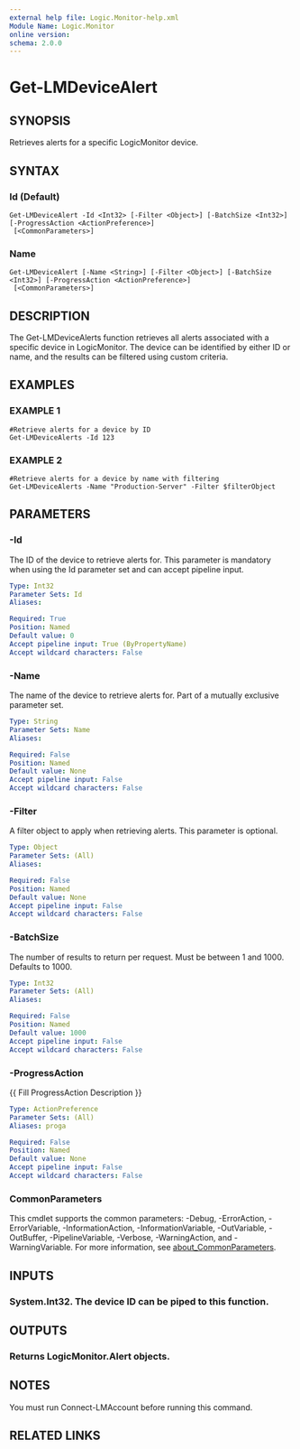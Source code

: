 ```yaml
---
external help file: Logic.Monitor-help.xml
Module Name: Logic.Monitor
online version:
schema: 2.0.0
---
```


# Get-LMDeviceAlert

## SYNOPSIS
Retrieves alerts for a specific LogicMonitor device.

## SYNTAX

### Id (Default)
```
Get-LMDeviceAlert -Id <Int32> [-Filter <Object>] [-BatchSize <Int32>] [-ProgressAction <ActionPreference>]
 [<CommonParameters>]
```

### Name
```
Get-LMDeviceAlert [-Name <String>] [-Filter <Object>] [-BatchSize <Int32>] [-ProgressAction <ActionPreference>]
 [<CommonParameters>]
```

## DESCRIPTION
The Get-LMDeviceAlerts function retrieves all alerts associated with a specific device in LogicMonitor.
The device can be identified by either ID or name, and the results can be filtered using custom criteria.

## EXAMPLES

### EXAMPLE 1
```
#Retrieve alerts for a device by ID
Get-LMDeviceAlerts -Id 123
```

### EXAMPLE 2
```
#Retrieve alerts for a device by name with filtering
Get-LMDeviceAlerts -Name "Production-Server" -Filter $filterObject
```

## PARAMETERS

### -Id
The ID of the device to retrieve alerts for.
This parameter is mandatory when using the Id parameter set and can accept pipeline input.

```yaml
Type: Int32
Parameter Sets: Id
Aliases:

Required: True
Position: Named
Default value: 0
Accept pipeline input: True (ByPropertyName)
Accept wildcard characters: False
```

### -Name
The name of the device to retrieve alerts for.
Part of a mutually exclusive parameter set.

```yaml
Type: String
Parameter Sets: Name
Aliases:

Required: False
Position: Named
Default value: None
Accept pipeline input: False
Accept wildcard characters: False
```

### -Filter
A filter object to apply when retrieving alerts.
This parameter is optional.

```yaml
Type: Object
Parameter Sets: (All)
Aliases:

Required: False
Position: Named
Default value: None
Accept pipeline input: False
Accept wildcard characters: False
```

### -BatchSize
The number of results to return per request.
Must be between 1 and 1000.
Defaults to 1000.

```yaml
Type: Int32
Parameter Sets: (All)
Aliases:

Required: False
Position: Named
Default value: 1000
Accept pipeline input: False
Accept wildcard characters: False
```

### -ProgressAction
{{ Fill ProgressAction Description }}

```yaml
Type: ActionPreference
Parameter Sets: (All)
Aliases: proga

Required: False
Position: Named
Default value: None
Accept pipeline input: False
Accept wildcard characters: False
```

### CommonParameters
This cmdlet supports the common parameters: -Debug, -ErrorAction, -ErrorVariable, -InformationAction, -InformationVariable, -OutVariable, -OutBuffer, -PipelineVariable, -Verbose, -WarningAction, and -WarningVariable. For more information, see [about_CommonParameters](http://go.microsoft.com/fwlink/?LinkID=113216).

## INPUTS

### System.Int32. The device ID can be piped to this function.
## OUTPUTS

### Returns LogicMonitor.Alert objects.
## NOTES
You must run Connect-LMAccount before running this command.

## RELATED LINKS
